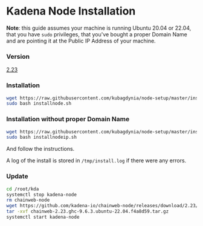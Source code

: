 # Kadena Node Installation

**Note**: this guide assumes your machine is running Ubuntu 20.04 or 22.04, that you have
`sudo` privileges, that you've bought a proper Domain Name and are pointing it
at the Public IP Address of your machine.

### Version

[2.23](https://github.com/kadena-io/chainweb-node/releases/tag/2.23)

### Installation

```bash
wget https://raw.githubusercontent.com/kubagdynia/node-setup/master/installnode.sh
sudo bash installnode.sh
```

### Installation without proper Domain Name

```bash
wget https://raw.githubusercontent.com/kubagdynia/node-setup/master/installnodeip.sh
sudo bash installnodeip.sh
```

And follow the instructions.

A log of the install is stored in `/tmp/install.log` if there were any errors.

### Update

```bash
cd /root/kda
systemctl stop kadena-node
rm chainweb-node
wget https://github.com/kadena-io/chainweb-node/releases/download/2.23/chainweb-2.23.ghc-9.6.3.ubuntu-22.04.f4a8d59.tar.gz
tar -xvf chainweb-2.23.ghc-9.6.3.ubuntu-22.04.f4a8d59.tar.gz
systemctl start kadena-node
```
